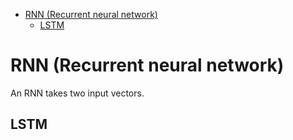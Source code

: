 <!--ts-->
   * [RNN (Recurrent neural network)](#rnn-recurrent-neural-network)
      * [LSTM](#lstm)

<!-- Added by: gil_diy, at: Mon 14 Mar 2022 19:45:29 IST -->

<!--te-->


# RNN (Recurrent neural network)

An RNN takes two input vectors.

## LSTM

## 